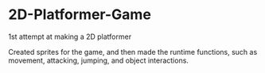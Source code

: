 # 2D-Platformer-Game
1st attempt at making a 2D platformer

Created sprites for the game, and then made the runtime functions, such as movement, attacking, jumping, and object interactions.
